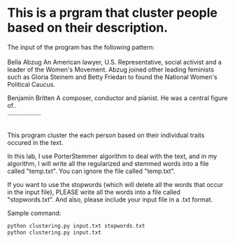 # This is a prgram that cluster people based on their description.
The input of the program has the following pattern:
<br />
<br />
Bella Abzug 
An American lawyer, U.S. Representative, social activist and a
leader of the Women's Movement. Abzug joined other leading feminists
such as Gloria Steinem and Betty Friedan to found the National Women's
Political Caucus. 

Benjamin Britten
A composer, conductor and pianist. He was a central figure of..<br />
................... <br />
<br />
<br />
This program cluster the each person based on their individual traits occured in the text.

In this lab, I use PorterStemmer algorithm to deal with the text, and in my algorithm, I will write all the regularized and stemmed words into a file called "temp.txt". You can ignore the file called "temp.txt".

If you want to use the stopwords (which will delete all the words that occur in the input file), PLEASE write all the words into a file called "stopwords.txt". And also, please include your input file in a .txt format.

Sample command:
```bash
python clustering.py input.txt stopwords.txt
python clustering.py input.txt
```